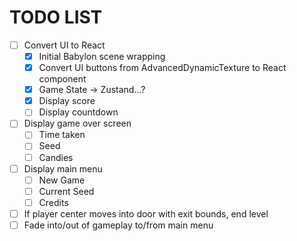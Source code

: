 # TODO LIST

- [ ] Convert UI to React
	- [x] Initial Babylon scene wrapping
	- [x] Convert UI buttons from AdvancedDynamicTexture to React component
	- [x] Game State -> Zustand...?
	- [x] Display score
	- [ ] Display countdown
- [ ] Display game over screen
	- [ ] Time taken
	- [ ] Seed
	- [ ] Candies
- [ ] Display main menu
	- [ ] New Game
	- [ ] Current Seed
	- [ ] Credits
- [ ] If player center moves into door with exit bounds, end level
- [ ] Fade into/out of gameplay to/from main menu
